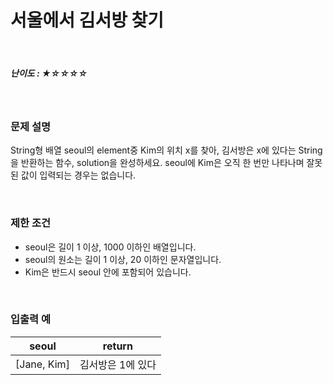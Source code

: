 # 서울에서 김서방 찾기

</br>

##### 난이도 :  ★☆☆☆☆

</br>

### 문제 설명

String형 배열 seoul의 element중 Kim의 위치 x를 찾아, 김서방은 x에 있다는 String을 반환하는 함수, solution을 완성하세요. seoul에 Kim은 오직 한 번만 나타나며 잘못된 값이 입력되는 경우는 없습니다.

</br>

### 제한 조건

- seoul은 길이 1 이상, 1000 이하인 배열입니다.
- seoul의 원소는 길이 1 이상, 20 이하인 문자열입니다.
- Kim은 반드시 seoul 안에 포함되어 있습니다.

</br>

###  입출력 예

| seoul       | return            |
| ----------- | ----------------- |
| [Jane, Kim] | 김서방은 1에 있다 |